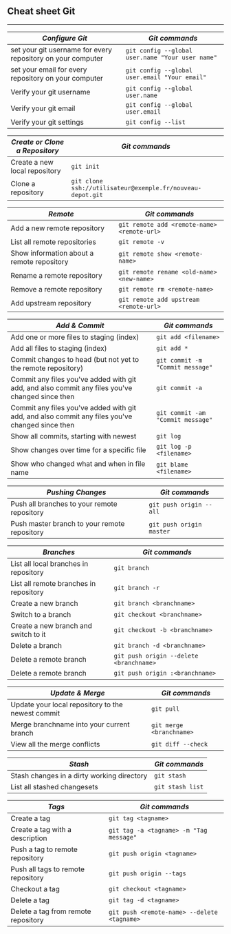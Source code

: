 ## **Cheat sheet Git**
---


| ***Configure Git***                     | ***Git commands***                                       |
|---------------------------------------|------------------------------------------------------|
| set your git username for every repository on your computer | `` git config --global user.name "Your user name" `` |
| set your email for every repository on your computer | `` git config --global user.email "Your email" ``    |
| Verify your git username              | `` git config --global user.name ``                  |
| Verify your git email                 | `` git config --global user.email ``                 |
| Verify your git settings              | `` git config --list ``                              |


| ***Create or Clone a Repository***                | ***Git commands***                                        |
|---------------------------------------|------------------------------------------------------|
| Create a new local repository         | `` git init ``                                       |
| Clone a repository                    | `` git clone ssh://utilisateur@exemple.fr/nouveau-depot.git ``                  |                          |



| ***Remote***                     | ***Git commands***                                         |
|---------------------------------------|------------------------------------------------------|
| Add a new remote repository           | `` git remote add <remote-name> <remote-url> ``      |
| List all remote repositories          | `` git remote -v ``                                  |
| Show information about a remote repository | `` git remote show <remote-name> ``                |
| Rename a remote repository            | `` git remote rename <old-name> <new-name> ``        |
| Remove a remote repository            | `` git remote rm <remote-name> ``                    |
| Add upstream repository               | `` git remote add upstream <remote-url> ``           |



| ***Add & Commit***                     | ***Git commands***                                         |
|---------------------------------------|------------------------------------------------------|
| Add one or more files to staging (index) | `` git add <filename> ``                             |
| Add all files to staging (index)      | `` git add * ``                                      |
| Commit changes to head (but not yet to the remote repository) | `` git commit -m "Commit message" `` |
| Commit any files you've added with git add, and also commit any files you've changed since then | `` git commit -a `` |
| Commit any files you've added with git add, and also commit any files you've changed since then | `` git commit -am "Commit message" `` |
| Show all commits, starting with newest | `` git log ``                                       |
| Show changes over time for a specific file | `` git log -p <filename> ``                          |
| Show who changed what and when in file name | `` git blame <filename> `` |



| ***Pushing Changes***                  | ***Git commands***                                         |
|---------------------------------------|------------------------------------------------------|
| Push all branches to your remote repository | `` git push origin --all ``                          |
| Push master branch to your remote repository | `` git push origin master ``                         |



| ***Branches***                         | ***Git commands***                                         |
|---------------------------------------|------------------------------------------------------|
| List all local branches in repository | `` git branch ``                                     |
| List all remote branches in repository | `` git branch -r ``                                  |
| Create a new branch                   | `` git branch <branchname> ``                        |
| Switch to a branch                    | `` git checkout <branchname> ``                      |
| Create a new branch and switch to it  | `` git checkout -b <branchname> ``                   |
| Delete a branch                       | `` git branch -d <branchname> ``                     |
| Delete a remote branch                | `` git push origin --delete <branchname> ``          |
| Delete a remote branch                | `` git push origin :<branchname> ``                  |



| ***Update & Merge***                   | ***Git commands***                                         |
|---------------------------------------|------------------------------------------------------|
| Update your local repository to the newest commit | `` git pull ``                                    |
| Merge branchname into your current branch | `` git merge <branchname> ``                        |
| View all the merge conflicts | `` git diff --check ``                              |



| ***Stash***                            | ***Git commands***                                         |
|---------------------------------------|------------------------------------------------------|
| Stash changes in a dirty working directory | `` git stash ``                                    |
| List all stashed changesets           | `` git stash list ``                                |



| ***Tags***                             | ***Git commands***                                         |
|---------------------------------------|------------------------------------------------------|
| Create a tag                         | `` git tag <tagname> ``                              |
| Create a tag with a description      | `` git tag -a <tagname> -m "Tag message" ``          |
| Push a tag to remote repository      | `` git push origin <tagname> ``                      |
| Push all tags to remote repository   | `` git push origin --tags ``                         |
| Checkout a tag                       | `` git checkout <tagname> ``                         |
| Delete a tag                         | `` git tag -d <tagname> ``                           |
| Delete a tag from remote repository  | `` git push <remote-name> --delete <tagname> ``           |


